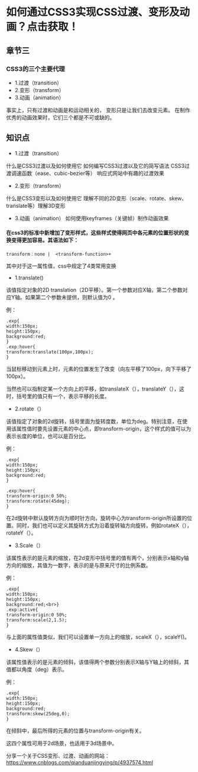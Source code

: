 # 如何通过CSS3实现CSS过渡、变形及动画？点击获取！
## 章节三

### CSS3的三个主要代理
* 1.过渡（transition）
* 2.变形（transform）
* 3.动画（animation）

事实上，只有过渡和动画是和运动相关的，
变形只是让我们去改变元素。
在制作优秀的动画效果时，它们三个都是不可或缺的。

## 知识点
* 1.过渡（transition）

什么是CSS3过渡以及如何使用它
如何编写CSS3过渡以及它的简写语法
CSS3过渡调速函数（ease、cubic-bezier等）
响应式网站中有趣的过渡效果

* 2.变形（transform）

什么是CSS3变形以及如何使用它
理解不同的2D变形（scale、rotate、skew、translate等）理解3D变形

* 3.动画（animation）
如何使用keyframes（关键帧）制作动画效果

#### 在css3的标准中新增加了变形样式，这些样式使得网页中各元素的位置形状的变换变得更加容易。其语法如下：
```
transform：none |  <transform-function>+
```
其中对于<transform-function>这一属性值，css中规定了4类常用变换

* 1.translate()

该值指定对象的2D translation（2D平移）。第一个参数对应X轴，第二个参数对应Y轴。如果第二个参数未提供，则默认值为0 。

例：  
```
.exp{
width:150px;
height:150px;
background:red;
}
.exp:hover{
transform:translate(100px,100px);
}
```
当鼠标移动到元素上时，元素的位置发生了改变（向左平移了100px，向下平移了100px）。

当然也可以指制定某一个方向上的平移，如translateX（），translateY（），这时，括号里的值只有一个，表示平移的长度。

* 2.rotate（）

该值指定了对象的2d旋转，括号里面为旋转度数，单位为deg。特别注意，在使用该属性值时要先设置元素的中心点，即transform-origin，这个样式的值可以为表示长度的单位，也可以是百分比。

例：  
```
.exp{
width:150px;
height:150px;
background:red;
}
 
.exp:hover{
transform-origin:0 50%;
transform:rotate(45deg);
}
```
在2d旋转中默认旋转方向为顺时针方向，旋转中心为transform-origin所设置的位置。同时，我们也可以定义其旋转方式为沿着旋转轴方向旋转，例如rotateX（），rotateY（）。

* 3.Scale（）

该属性表示的是元素的缩放，在2d变形中括号里的值有两个，分别表示x轴和y轴方向的缩放，其值为一数字，表示的是与原来尺寸的比例系数。

例：  
```
.exp{
width:150px;
height:150px;
background:red;<br>}
.exp:active{
transform-origin:0 50%;
transform:scale(2,1.5);
}
```
与上面的属性值类似，我们可以设置单一方向上的缩放，scaleX（），scaleY()。

* 4.Skew（）

该属性值表示的是元素的倾斜，该值得两个参数分别表示X轴与Y轴上的倾斜，其值都以角度（deg）表示。

例：  
```
.exp{
width:150px;
height:150px;
background:red;
transform:skew(25deg,0);
}
```

在倾斜中，最后所得的元素的位置与transform-origin有关。

这四个属性可用于2d场景，也适用于3d场景中。

分享一个关于CSS变形、过渡、动画的网站：
https://www.cnblogs.com/qianduanjingying/p/4937574.html
